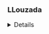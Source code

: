 ### LLouzada
<details>
<summari>:zap: GitHub Stats</summari>
  
  <img align="left" src="github-readme-stats-3hp8ddpxk-llouzada.vercel.app/api?username=LLouzada&count_private=true&show_icons=true&theme=blue-green" />
  
</details>

